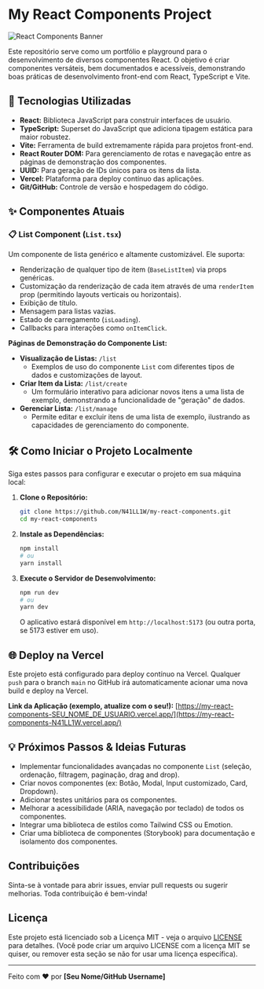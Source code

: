 # My React Components Project

![React Components Banner](https://via.placeholder.com/1200x400/007bff/ffffff?text=My+React+Components)

Este repositório serve como um portfólio e playground para o desenvolvimento de diversos componentes React. O objetivo é criar componentes versáteis, bem documentados e acessíveis, demonstrando boas práticas de desenvolvimento front-end com React, TypeScript e Vite.

## 🚀 Tecnologias Utilizadas

*   **React:** Biblioteca JavaScript para construir interfaces de usuário.
*   **TypeScript:** Superset do JavaScript que adiciona tipagem estática para maior robustez.
*   **Vite:** Ferramenta de build extremamente rápida para projetos front-end.
*   **React Router DOM:** Para gerenciamento de rotas e navegação entre as páginas de demonstração dos componentes.
*   **UUID:** Para geração de IDs únicos para os itens da lista.
*   **Vercel:** Plataforma para deploy contínuo das aplicações.
*   **Git/GitHub:** Controle de versão e hospedagem do código.

## ✨ Componentes Atuais

### 📋 List Component (`List.tsx`)

Um componente de lista genérico e altamente customizável. Ele suporta:

*   Renderização de qualquer tipo de item (`BaseListItem`) via props genéricas.
*   Customização da renderização de cada item através de uma `renderItem` prop (permitindo layouts verticais ou horizontais).
*   Exibição de título.
*   Mensagem para listas vazias.
*   Estado de carregamento (`isLoading`).
*   Callbacks para interações como `onItemClick`.

**Páginas de Demonstração do Componente List:**

*   **Visualização de Listas:** `/list`
    *   Exemplos de uso do componente `List` com diferentes tipos de dados e customizações de layout.
*   **Criar Item da Lista:** `/list/create`
    *   Um formulário interativo para adicionar novos itens a uma lista de exemplo, demonstrando a funcionalidade de "geração" de dados.
*   **Gerenciar Lista:** `/list/manage`
    *   Permite editar e excluir itens de uma lista de exemplo, ilustrando as capacidades de gerenciamento do componente.

## 🛠️ Como Iniciar o Projeto Localmente

Siga estes passos para configurar e executar o projeto em sua máquina local:

1.  **Clone o Repositório:**
    ```bash
    git clone https://github.com/N41LL1W/my-react-components.git
    cd my-react-components
    ```

2.  **Instale as Dependências:**
    ```bash
    npm install
    # ou
    yarn install
    ```

3.  **Execute o Servidor de Desenvolvimento:**
    ```bash
    npm run dev
    # ou
    yarn dev
    ```
    O aplicativo estará disponível em `http://localhost:5173` (ou outra porta, se 5173 estiver em uso).

## 🌐 Deploy na Vercel

Este projeto está configurado para deploy contínuo na Vercel. Qualquer `push` para o branch `main` no GitHub irá automaticamente acionar uma nova build e deploy na Vercel.

**Link da Aplicação (exemplo, atualize com o seu!):**
[https://my-react-components-SEU_NOME_DE_USUARIO.vercel.app/](https://my-react-components-N41LL1W.vercel.app/)

## 💡 Próximos Passos & Ideias Futuras

*   Implementar funcionalidades avançadas no componente `List` (seleção, ordenação, filtragem, paginação, drag and drop).
*   Criar novos componentes (ex: Botão, Modal, Input customizado, Card, Dropdown).
*   Adicionar testes unitários para os componentes.
*   Melhorar a acessibilidade (ARIA, navegação por teclado) de todos os componentes.
*   Integrar uma biblioteca de estilos como Tailwind CSS ou Emotion.
*   Criar uma biblioteca de componentes (Storybook) para documentação e isolamento dos componentes.

## Contribuições

Sinta-se à vontade para abrir issues, enviar pull requests ou sugerir melhorias. Toda contribuição é bem-vinda!

## Licença

Este projeto está licenciado sob a Licença MIT - veja o arquivo [LICENSE](LICENSE) para detalhes. (Você pode criar um arquivo LICENSE com a licença MIT se quiser, ou remover esta seção se não for usar uma licença específica).

---

Feito com ❤️ por **[Seu Nome/GitHub Username]**
